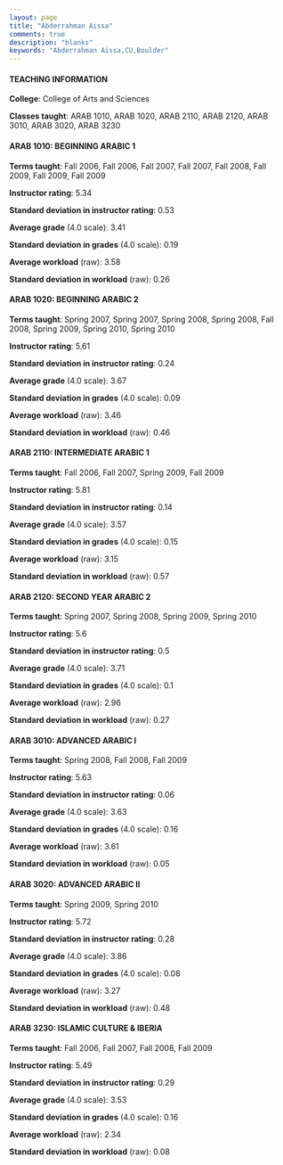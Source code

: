 ```yaml
---
layout: page
title: "Abderrahman Aissa" 
comments: true
description: "blanks"
keywords: "Abderrahman Aissa,CU,Boulder"
---
```

<head>
<script src="https://ajax.googleapis.com/ajax/libs/jquery/2.1.3/jquery.min.js"></script>
<script src="https://dl.dropboxusercontent.com/s/pc42nxpaw1ea4o9/highcharts.js?dl=0"></script>
<!-- <script src="../assets/js/highcharts.js"></script> -->
<style type="text/css">@font-face {
	font-family: "Bebas Neue";
	src: url(https://www.filehosting.org/file/details/544349/BebasNeue Regular.otf) format("opentype");
	}
	h1.Bebas { 
		font-family: "Bebas Neue", Verdana, Tahoma;
	}
</style>
</head>
	   
#### TEACHING INFORMATION

**College**: College of Arts and Sciences

**Classes taught**: ARAB 1010, ARAB 1020, ARAB 2110, ARAB 2120, ARAB 3010, ARAB 3020, ARAB 3230

#### ARAB 1010: BEGINNING ARABIC 1

**Terms taught**: Fall 2006, Fall 2006, Fall 2007, Fall 2007, Fall 2008, Fall 2009, Fall 2009, Fall 2009

**Instructor rating**: 5.34

**Standard deviation in instructor rating**: 0.53

**Average grade** (4.0 scale): 3.41

**Standard deviation in grades** (4.0 scale): 0.19

**Average workload** (raw): 3.58

**Standard deviation in workload** (raw): 0.26

#### ARAB 1020: BEGINNING ARABIC 2

**Terms taught**: Spring 2007, Spring 2007, Spring 2008, Spring 2008, Fall 2008, Spring 2009, Spring 2010, Spring 2010

**Instructor rating**: 5.61

**Standard deviation in instructor rating**: 0.24

**Average grade** (4.0 scale): 3.67

**Standard deviation in grades** (4.0 scale): 0.09

**Average workload** (raw): 3.46

**Standard deviation in workload** (raw): 0.46

#### ARAB 2110: INTERMEDIATE ARABIC 1

**Terms taught**: Fall 2006, Fall 2007, Spring 2009, Fall 2009

**Instructor rating**: 5.81

**Standard deviation in instructor rating**: 0.14

**Average grade** (4.0 scale): 3.57

**Standard deviation in grades** (4.0 scale): 0.15

**Average workload** (raw): 3.15

**Standard deviation in workload** (raw): 0.57

#### ARAB 2120: SECOND YEAR ARABIC 2

**Terms taught**: Spring 2007, Spring 2008, Spring 2009, Spring 2010

**Instructor rating**: 5.6

**Standard deviation in instructor rating**: 0.5

**Average grade** (4.0 scale): 3.71

**Standard deviation in grades** (4.0 scale): 0.1

**Average workload** (raw): 2.96

**Standard deviation in workload** (raw): 0.27

#### ARAB 3010: ADVANCED ARABIC I

**Terms taught**: Spring 2008, Fall 2008, Fall 2009

**Instructor rating**: 5.63

**Standard deviation in instructor rating**: 0.06

**Average grade** (4.0 scale): 3.63

**Standard deviation in grades** (4.0 scale): 0.16

**Average workload** (raw): 3.61

**Standard deviation in workload** (raw): 0.05

#### ARAB 3020: ADVANCED ARABIC II

**Terms taught**: Spring 2009, Spring 2010

**Instructor rating**: 5.72

**Standard deviation in instructor rating**: 0.28

**Average grade** (4.0 scale): 3.86

**Standard deviation in grades** (4.0 scale): 0.08

**Average workload** (raw): 3.27

**Standard deviation in workload** (raw): 0.48

#### ARAB 3230: ISLAMIC CULTURE & IBERIA

**Terms taught**: Fall 2006, Fall 2007, Fall 2008, Fall 2009

**Instructor rating**: 5.49

**Standard deviation in instructor rating**: 0.29

**Average grade** (4.0 scale): 3.53

**Standard deviation in grades** (4.0 scale): 0.16

**Average workload** (raw): 2.34

**Standard deviation in workload** (raw): 0.08


